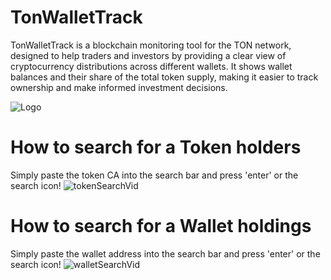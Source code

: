 # TonWalletTrack

TonWalletTrack is a blockchain monitoring tool for the TON network, designed to help traders and investors by providing a clear view of cryptocurrency distributions across different wallets. It shows wallet balances and their share of the total token supply, making it easier to track ownership and make informed investment decisions.


![Logo](https://pintu-academy.pintukripto.com/wp-content/uploads/2023/12/Ton.png)


# How to search for a Token holders

Simply paste the token CA into the search bar and press 'enter' or the search icon!
![tokenSearchVid](https://github.com/obscurite624/ton-wallet-tracker/assets/102254783/a741cab0-9725-41e1-af7e-6235d4fc3116)

# How to search for a Wallet holdings

Simply paste the wallet address into the search bar and press 'enter' or the search icon!
![walletSearchVid](https://github.com/obscurite624/ton-wallet-tracker/assets/102254783/baccef50-1374-4253-a007-8ee713ab4b5d)
